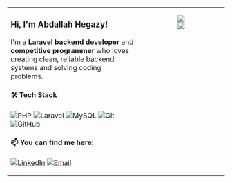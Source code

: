 <table>
  <tr>
    <td width="60%" valign="top">

  <h3>Hi, I'm Abdallah Hegazy!</h3>
  <p>
    I'm a <b>Laravel backend developer</b> and <b>competitive programmer</b> who loves creating clean, reliable backend systems and solving coding problems.
  </p>

  <h4>🛠️ Tech Stack</h4>

  ![PHP](https://img.shields.io/badge/php-%23777BB4.svg?style=for-the-badge&logo=php&logoColor=white) 
  ![Laravel](https://img.shields.io/badge/laravel-%23FF2D20.svg?style=for-the-badge&logo=laravel&logoColor=white) 
  ![MySQL](https://img.shields.io/badge/mysql-4479A1.svg?style=for-the-badge&logo=mysql&logoColor=white) 
  ![Git](https://img.shields.io/badge/git-%23F05033.svg?style=for-the-badge&logo=git&logoColor=white) 
  ![GitHub](https://img.shields.io/badge/github-%23121011.svg?style=for-the-badge&logo=github&logoColor=white)

  <h4>📫 You can find me here:</h4>

  [![LinkedIn](https://img.shields.io/badge/LinkedIn-%230077B5.svg?logo=linkedin&logoColor=white)](https://linkedin.com/in/ahegazy23)
  [![Email](https://img.shields.io/badge/Email-D14836?logo=gmail&logoColor=white)](mailto:hegazybedo90@gmail.com)

  </td>
  <td width="40%" valign="top" align="center">

  ![](https://nirzak-streak-stats.vercel.app/?user=7gzz&theme=highcontrast&hide_border=false)<br/>
  ![](https://github-readme-stats.vercel.app/api/top-langs/?username=7gzz&theme=highcontrast&hide_border=false&include_all_commits=true&count_private=true&layout=compact)

  </td>
  </tr>
</table>
